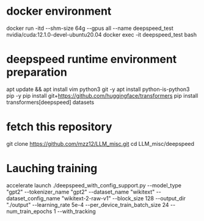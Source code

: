 # docker environment
docker run -itd --shm-size 64g --gpus all --name deepspeed_test nvidia/cuda:12.1.0-devel-ubuntu20.04
docker exec -it deepspeed_test bash

# deepspeed runtime environment preparation
apt update && apt install vim python3 git -y
apt install python-is-python3 pip -y
pip install git+https://github.com/huggingface/transformers
pip install transformers[deepspeed] datasets

# fetch this repository
git clone https://github.com/mzz12/LLM_misc.git
cd LLM_misc/deepspeed

# Lauching training
accelerate launch ./deepspeed_with_config_support.py --model_type "gpt2" --tokenizer_name "gpt2" --dataset_name "wikitext" --dataset_config_name "wikitext-2-raw-v1" --block_size 128 --output_dir "./output" --learning_rate 5e-4 --per_device_train_batch_size 24 --num_train_epochs 1 --with_tracking
